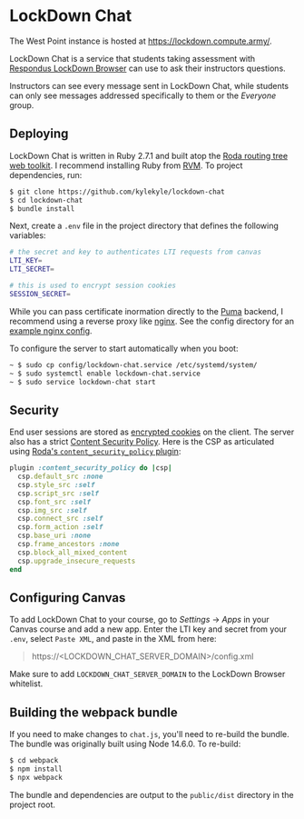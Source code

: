 # LockDown Chat

The West Point instance is hosted at https://lockdown.compute.army/.

LockDown Chat is a service that students taking assessment with [Respondus LockDown Browser](https://web.respondus.com/he/lockdownbrowser/) can use to ask their instructors questions. 

Instructors can see every message sent in LockDown Chat, while students can only see messages addressed specifically to them or the *Everyone* group. 

## Deploying

LockDown Chat is written in Ruby 2.7.1 and built atop the [Roda routing tree web toolkit](https://github.com/jeremyevans/roda). I recommend installing Ruby from [RVM](https://rvm.io/). To project dependencies, run: 

```bash
$ git clone https://github.com/kylekyle/lockdown-chat
$ cd lockdown-chat
$ bundle install
```

Next, create a `.env` file in the project directory that defines the following variables: 

```bash
# the secret and key to authenticates LTI requests from canvas
LTI_KEY=
LTI_SECRET=

# this is used to encrypt session cookies
SESSION_SECRET=
```

While you can pass certificate inormation directly to the [Puma](https://github.com/puma/puma) backend, I recommend using a reverse proxy like [nginx](https://www.nginx.com/). See the config directory for an [example nginx config](config/nginx.conf).

To configure the server to start automatically when you boot:

```bash
~ $ sudo cp config/lockdown-chat.service /etc/systemd/system/
~ $ sudo systemctl enable lockdown-chat.service 
~ $ sudo service lockdown-chat start
```

## Security

End user sessions are stored as [encrypted cookies](http://roda.jeremyevans.net/rdoc/classes/Roda/RodaPlugins/Sessions.html) on the client. The server also has a strict [Content Security Policy](https://developer.mozilla.org/en-US/docs/Web/HTTP/CSP). Here is the CSP as articulated using [Roda's `content_security_policy` plugin](https://roda.jeremyevans.net/rdoc/classes/Roda/RodaPlugins/ContentSecurityPolicy.html): 

```ruby 
plugin :content_security_policy do |csp|
  csp.default_src :none
  csp.style_src :self
  csp.script_src :self
  csp.font_src :self
  csp.img_src :self
  csp.connect_src :self
  csp.form_action :self
  csp.base_uri :none
  csp.frame_ancestors :none
  csp.block_all_mixed_content
  csp.upgrade_insecure_requests
end
```

## Configuring Canvas

To add LockDown Chat to your course, go to *Settings* -> *Apps* in your Canvas course and add a new app. Enter the LTI key and secret from your `.env`, select `Paste XML`, and paste in the XML from here: 

> https://<LOCKDOWN_CHAT_SERVER_DOMAIN>/config.xml

Make sure to add `LOCKDOWN_CHAT_SERVER_DOMAIN` to the LockDown Browser whitelist. 

## Building the webpack bundle

If you need to make changes to `chat.js`, you'll need to re-build the bundle. The bundle was originally built using Node 14.6.0. To re-build: 

```bash
$ cd webpack
$ npm install
$ npx webpack 
```

The bundle and dependencies are output to the `public/dist` directory in the project root. 
